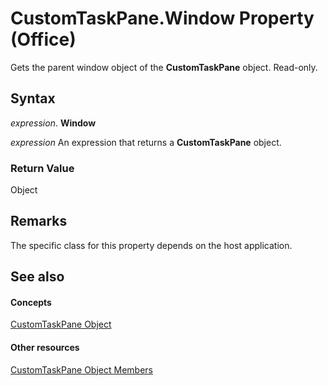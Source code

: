 
# CustomTaskPane.Window Property (Office)

Gets the parent window object of the  **CustomTaskPane** object. Read-only.


## Syntax

 _expression_. **Window**

 _expression_ An expression that returns a **CustomTaskPane** object.


### Return Value

Object


## Remarks

The specific class for this property depends on the host application.


## See also


#### Concepts


[CustomTaskPane Object](7ed379b7-d070-4d7b-abe1-92dc73d3d137.md)
#### Other resources


[CustomTaskPane Object Members](858cc1d3-6fe8-5fa2-5a1c-416255227de8.md)
